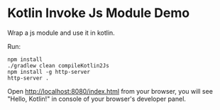 Kotlin Invoke Js Module Demo
=======================

Wrap a js module and use it in kotlin.

Run:

```
npm install
./gradlew clean compileKotlin2Js
npm install -g http-server
http-server .
```

Open <http://localhost:8080/index.html> from your browser, you will see "Hello, Kotlin!" in console of your browser's developer panel.


